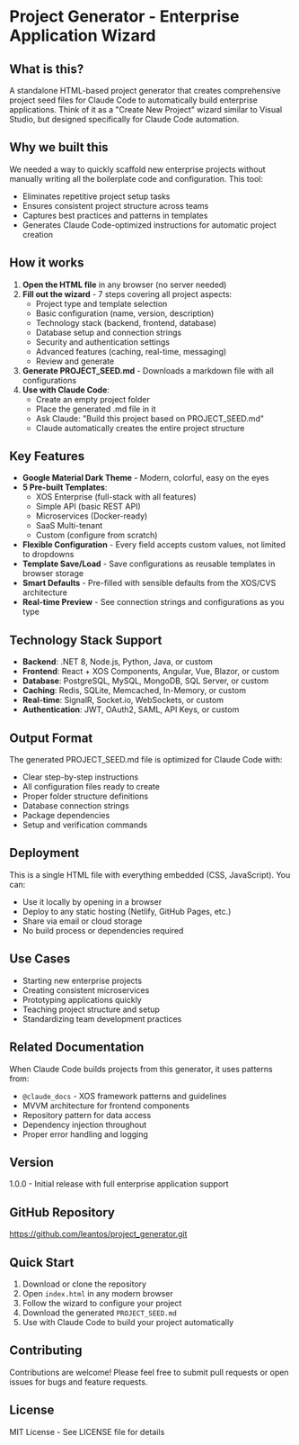 # Project Generator - Enterprise Application Wizard

## What is this?
A standalone HTML-based project generator that creates comprehensive project seed files for Claude Code to automatically build enterprise applications. Think of it as a "Create New Project" wizard similar to Visual Studio, but designed specifically for Claude Code automation.

## Why we built this
We needed a way to quickly scaffold new enterprise projects without manually writing all the boilerplate code and configuration. This tool:
- Eliminates repetitive project setup tasks
- Ensures consistent project structure across teams
- Captures best practices and patterns in templates
- Generates Claude Code-optimized instructions for automatic project creation

## How it works
1. **Open the HTML file** in any browser (no server needed)
2. **Fill out the wizard** - 7 steps covering all project aspects:
   - Project type and template selection
   - Basic configuration (name, version, description)
   - Technology stack (backend, frontend, database)
   - Database setup and connection strings
   - Security and authentication settings
   - Advanced features (caching, real-time, messaging)
   - Review and generate
3. **Generate PROJECT_SEED.md** - Downloads a markdown file with all configurations
4. **Use with Claude Code**:
   - Create an empty project folder
   - Place the generated .md file in it
   - Ask Claude: "Build this project based on PROJECT_SEED.md"
   - Claude automatically creates the entire project structure

## Key Features
- **Google Material Dark Theme** - Modern, colorful, easy on the eyes
- **5 Pre-built Templates**:
  - XOS Enterprise (full-stack with all features)
  - Simple API (basic REST API)
  - Microservices (Docker-ready)
  - SaaS Multi-tenant
  - Custom (configure from scratch)
- **Flexible Configuration** - Every field accepts custom values, not limited to dropdowns
- **Template Save/Load** - Save configurations as reusable templates in browser storage
- **Smart Defaults** - Pre-filled with sensible defaults from the XOS/CVS architecture
- **Real-time Preview** - See connection strings and configurations as you type

## Technology Stack Support
- **Backend**: .NET 8, Node.js, Python, Java, or custom
- **Frontend**: React + XOS Components, Angular, Vue, Blazor, or custom
- **Database**: PostgreSQL, MySQL, MongoDB, SQL Server, or custom
- **Caching**: Redis, SQLite, Memcached, In-Memory, or custom
- **Real-time**: SignalR, Socket.io, WebSockets, or custom
- **Authentication**: JWT, OAuth2, SAML, API Keys, or custom

## Output Format
The generated PROJECT_SEED.md file is optimized for Claude Code with:
- Clear step-by-step instructions
- All configuration files ready to create
- Proper folder structure definitions
- Database connection strings
- Package dependencies
- Setup and verification commands

## Deployment
This is a single HTML file with everything embedded (CSS, JavaScript). You can:
- Use it locally by opening in a browser
- Deploy to any static hosting (Netlify, GitHub Pages, etc.)
- Share via email or cloud storage
- No build process or dependencies required

## Use Cases
- Starting new enterprise projects
- Creating consistent microservices
- Prototyping applications quickly
- Teaching project structure and setup
- Standardizing team development practices

## Related Documentation
When Claude Code builds projects from this generator, it uses patterns from:
- `@claude_docs` - XOS framework patterns and guidelines
- MVVM architecture for frontend components
- Repository pattern for data access
- Dependency injection throughout
- Proper error handling and logging

## Version
1.0.0 - Initial release with full enterprise application support

## GitHub Repository
https://github.com/leantos/project_generator.git

## Quick Start
1. Download or clone the repository
2. Open `index.html` in any modern browser
3. Follow the wizard to configure your project
4. Download the generated `PROJECT_SEED.md`
5. Use with Claude Code to build your project automatically

## Contributing
Contributions are welcome! Please feel free to submit pull requests or open issues for bugs and feature requests.

## License
MIT License - See LICENSE file for details